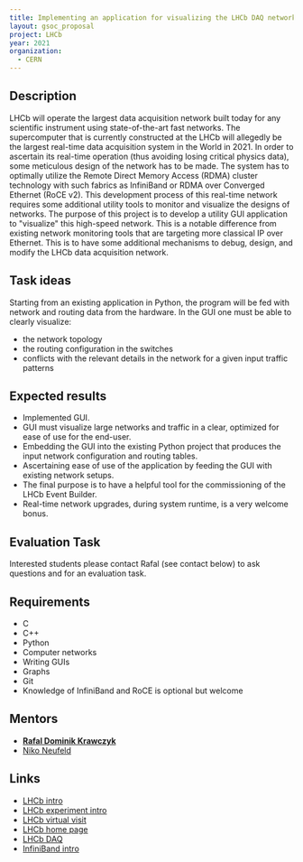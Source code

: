 ```yaml
---
title: Implementing an application for visualizing the LHCb DAQ network
layout: gsoc_proposal
project: LHCb
year: 2021
organization:
  - CERN
---
```


## Description

LHCb will operate the largest data acquisition network built today for any
scientific instrument using state-of-the-art fast networks. The supercomputer
that is currently constructed at the LHCb will allegedly be the largest
real-time data acquisition system in the World in 2021. In order to ascertain
its real-time operation (thus avoiding losing critical physics data), some
meticulous design of the network has to be made. The system has to optimally
utilize the Remote Direct Memory Access (RDMA) cluster technology with such
fabrics as InfiniBand or RDMA over Converged Ethernet (RoCE v2). This
development process of this real-time network requires some additional utility
tools to monitor and visualize the designs of networks. The purpose of this
project is to develop a utility GUI application to "visualize" this high-speed
network. This is a notable difference from existing network monitoring tools
that are targeting more classical IP over Ethernet. This is to have some
additional mechanisms to debug, design, and modify the LHCb data acquisition
network.

## Task ideas

Starting from an existing application in Python, the program will be fed with
network and routing data from the hardware. In the GUI one must be able to
clearly visualize:

- the network topology
- the routing configuration in the switches
- conflicts with the relevant details in the network for a given input traffic
  patterns

## Expected results

- Implemented GUI.
- GUI must visualize large networks and traffic in a clear, optimized for ease
  of use for the end-user.
- Embedding the GUI into the existing Python project that produces the input
  network configuration and routing tables.
- Ascertaining ease of use of the application by feeding the GUI with existing
  network setups.
- The final purpose is to have a helpful tool for the commissioning of the LHCb
  Event Builder.
- Real-time network upgrades, during system runtime, is a very welcome bonus.

## Evaluation Task

Interested students please contact Rafal (see contact below) to ask questions
and for an evaluation task.

## Requirements

- C
- C++
- Python
- Computer networks
- Writing GUIs
- Graphs
- Git
- Knowledge of InfiniBand and RoCE is optional but welcome

## Mentors

- **[Rafal Dominik Krawczyk](mailto:rafal.dominik.krawczyk@cern.ch)**
- [Niko Neufeld](mailto:niko.neufeld@cern.ch)

## Links

- [LHCb intro](https://www.youtube.com/watch?v=rsmBMuTFdkA&ab_channel=CERN)
- [LHCb experiment intro](https://www.youtube.com/watch?v=8lbQUa8z3M0&ab_channel=CERN)
- [LHCb virtual visit](https://www.youtube.com/watch?v=bv-wFtA0gCQ)
- [LHCb home page](https://lhcb-public.web.cern.ch/)
- [LHCb DAQ ](https://indico.cern.ch/event/974424/contributions/4217589/attachments/2186332/3694141/DAQFEET_9_02_21_FINAL.pdf)
- [InfiniBand intro](https://indico.cern.ch/event/218156/attachments/351724/490088/Intro_to_InfiniBand.pdf)

